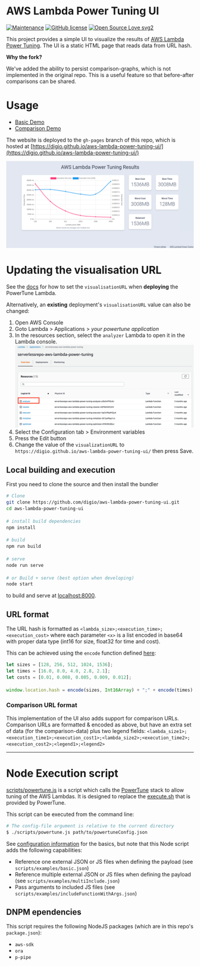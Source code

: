 # AWS Lambda Power Tuning UI
[![Maintenance](https://img.shields.io/badge/Maintained%3F-yes-green.svg)](https://github.com/digio/aws-lambda-power-tuning-ui/graphs/commit-activity)
[![GitHub license](https://img.shields.io/github/license/digio/aws-lambda-power-tuning-ui.svg)](https://github.com/digio/aws-lambda-power-tuning-ui/blob/master/LICENSE)
[![Open Source Love svg2](https://badges.frapsoft.com/os/v2/open-source.svg?v=103)](https://github.com/ellerbrock/open-source-badges/)

This project provides a simple UI to visualize the results of [AWS Lambda Power Tuning](https://github.com/alexcasalboni/aws-lambda-power-tuning).
The UI is a static HTML page that reads data from URL hash.

**Why the fork?**

We've added the ability to persist comparison-graphs, which is not implemented in the original repo. This is a useful feature
so that before-after comparisons can be shared.


# Usage

- [Basic Demo](https://digio.github.io/aws-lambda-power-tuning-ui/#gAEAAgAEAAYACA==;Go9qRqDLVUbymEpGgC0jRn/iMkY=;41bGOHAK8Th8bWQ5mvyJObyvyTk=;)
- [Comparison Demo](https://digio.github.io/aws-lambda-power-tuning-ui/#gAEAAgAEAAYACA==;Go9qRqDLVUbymEpGgC0jRn/iMkY=;41bGOHAK8Th8bWQ5mvyJObyvyTk=;gAEAAgAEAAYACA==;0+hrRh7TR0YDoxBG/mQCRjclCkY=;sX2hOBZhtji8AgQ5ZIcyOV8vfDk=;JS%20x86;JS%20ARM64)

The website is deployed to the `gh-pages` branch of this repo, which is hosted at [https://digio.github.io/aws-lambda-power-tuning-ui/](https://digio.github.io/aws-lambda-power-tuning-ui/)

![Sample Screenshot](docs/sample-screenshot.png?raw=true)

# Updating the visualisation URL

See the [docs](https://github.com/alexcasalboni/aws-lambda-power-tuning/blob/fd72b92ad8e1288da6f580bad1d4b24ff603a0f8/README-INPUT-OUTPUT.md#state-machine-configuration-at-deployment-time)
for how to set the `visualisationURL` when **deploying** the PowerTune Lambda.

Alternatively, an **existing** deployment's `visualisationURL` value can also be changed:

1. Open AWS Console
2. Goto Lambda > Applications > *your powertune application*
3. In the resources section, select the `analyzer` Lambda to open it in the Lambda console.
   ![](docs/lambda-analyzer.png?raw=true)
4. Select the Configuration tab > Environment variables
5. Press the Edit button
6. Change the value of the `visualizationURL` to `https://digio.github.io/aws-lambda-power-tuning-ui/` then press Save.


## Local building and execution

First you need to clone the source and then install the bundler
```bash
# Clone
git clone https://github.com/digio/aws-lambda-power-tuning-ui.git
cd aws-lambda-power-tuning-ui

# install build dependencies
npm install 

# build
npm run build

# serve
node run serve

# or Build + serve (best option when developing)
node start
```

to build and serve at [localhost:8000](http://localhost:8000/).

## URL format
The URL hash is formatted as `<lambda_size>;<execution_time>;<execution_cost>`
where each parameter `<x>` is a list encoded in base64 with proper data type
(int16 for size, float32 for time and cost).

This can be achieved using the `encode` function defined [here](https://github.com/digio/aws-lambda-power-tuning-ui/blob/master/src/js/app.js#L336):

```javascript
let sizes = [128, 256, 512, 1024, 1536];
let times = [16.0, 8.0, 4.0, 2.8, 2.1];
let costs = [0.01, 0.008, 0.005, 0.009, 0.012];

window.location.hash = encode(sizes, Int16Array) + ";" + encode(times) + ";" + encode(costs)
```

### Comparison URL format

This implementation of the UI also adds support for comparison URLs. Comparison URLs
are formatted & encoded as above, but have an extra set of data (for the comparison-data)
plus two legend fields:  `<lambda_size1>;<execution_time1>;<execution_cost1>;<lambda_size2>;<execution_time2>;<execution_cost2>;<legend1>;<legend2>`

---
[repo]: https://github.com/digio/aws-lambda-power-tuning-ui

# Node Execution script

[scripts/powertune.js](scripts/powertune.cjs) is a script which calls the [PowerTune](https://github.com/alexcasalboni/aws-lambda-power-tuning) stack to allow tuning of the AWS Lambdas.
It is designed to replace the [execute.sh](https://github.com/alexcasalboni/aws-lambda-power-tuning/tree/master/scripts/execute.sh) that is provided by PowerTune.

This script can be executed from the command line:

``` bash
# The config-file argument is relative to the current directory
$ ./scripts/powertune.js path/to/powertuneConfig.json

```

See [configuration information](https://github.com/alexcasalboni/aws-lambda-power-tuning/blob/master/README-INPUT-OUTPUT.md) for the basics, but note that this Node script adds the following capabilities:
- Reference one external JSON or JS files when defining the payload (see `scripts/examples/basic.json`)
- Reference multiple external JSON or JS files when defining the payload (see `scripts/examples/multiInclude.json`)
- Pass arguments to included JS files (see `scripts/examples/includeFunctionWithArgs.json`)

## DNPM ependencies

This script requires the following NodeJS packages (which are in this repo's `package.json`):
- `aws-sdk`
- `ora`
- `p-pipe`
